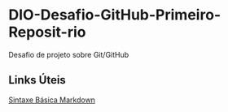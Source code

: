 # DIO-Desafio-GitHub-Primeiro-Reposit-rio
Desafio de projeto sobre Git/GitHub

## Links Úteis
[Sintaxe Básica Markdown](https://www.markdownguide.org/basic-syntax/)
